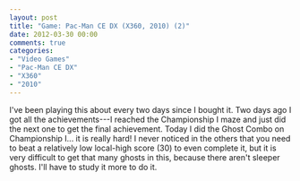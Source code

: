 ```yaml
---
layout: post
title: "Game: Pac-Man CE DX (X360, 2010) (2)"
date: 2012-03-30 00:00
comments: true
categories:
- "Video Games"
- "Pac-Man CE DX"
- "X360"
- "2010"
---
```


I've been playing this about every two days since I bought it. Two
days ago I got all the achievements---I reached the Championship I
maze and just did the next one to get the final achievement. Today
I did the Ghost Combo on Championship I... it is really hard!
I never noticed in the others that you need to beat a relatively
low local-high score (30) to even complete it, but it is very
difficult to get that many ghosts in this, because there aren't
sleeper ghosts. I'll have to study it more to do it.
